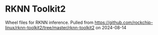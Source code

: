 # RKNN Toolkit2

Wheel files for RKNN inference. Pulled from https://github.com/rockchip-linux/rknn-toolkit2/tree/master/rknn-toolkit2 on 2024-08-14

